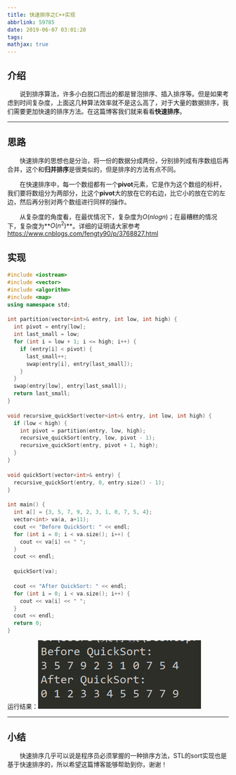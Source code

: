 ```yaml
---
title: 快速排序之C++实现
abbrlink: 59785
date: 2019-06-07 03:01:20
tags:
mathjax: true
---
```

## 介绍

&emsp;&emsp;说到排序算法，许多小白脱口而出的都是冒泡排序、插入排序等。但是如果考虑到时间复杂度，上面这几种算法效率就不是这么高了，对于大量的数据排序，我们需要更加快速的排序方法。在这篇博客我们就来看看**快速排序**。

<!-- more -->

---

## 思路

&emsp;&emsp;快速排序的思想也是分治，将一份的数据分成两份，分别排列成有序数组后再合并，这个和**归并排序**是很类似的，但是排序的方法有点不同。

&emsp;&emsp;在快速排序中，每一个数组都有一个**pivot**元素，它是作为这个数组的标杆，我们要将数组分为两部分，比这个**pivot**大的放在它的右边，比它小的放在它的左边，然后再分别对两个数组进行同样的操作。

&emsp;&emsp;从复杂度的角度看，在最优情况下，复杂度为$O(nlogn)$；在最糟糕的情况下，复杂度为**$O(n^2)$**。详细的证明请大家参考<https://www.cnblogs.com/fengty90/p/3768827.html>

## 实现

```c++
#include <iostream>
#include <vector>
#include <algorithm>
#include <map>
using namespace std;

int partition(vector<int>& entry, int low, int high) {
  int pivot = entry[low];
  int last_small = low;
  for (int i = low + 1; i <= high; i++) {
    if (entry[i] < pivot) {
      last_small++;
      swap(entry[i], entry[last_small]);
    }
  }
  swap(entry[low], entry[last_small]);
  return last_small;
}

void recursive_quickSort(vector<int>& entry, int low, int high) {
  if (low < high) {
    int pivot = partition(entry, low, high);
    recursive_quickSort(entry, low, pivot - 1);
    recursive_quickSort(entry, pivot + 1, high);
  }
}

void quickSort(vector<int>& entry) {
  recursive_quickSort(entry, 0, entry.size() - 1);
}

int main() {
  int a[] = {3, 5, 7, 9, 2, 3, 1, 0, 7, 5, 4};
  vector<int> va(a, a+11);
  cout << "Before QuickSort: " << endl;
  for (int i = 0; i < va.size(); i++) {
    cout << va[i] << " ";
  }
  cout << endl;

  quickSort(va);

  cout << "After QuickSort: " << endl;
  for (int i = 0; i < va.size(); i++) {
    cout << va[i] << " ";
  }
  cout << endl;
  return 0;
}
```

运行结果：![QuickSort](/images/quicksort.png)

---

## 小结

&emsp;&emsp;快速排序几乎可以说是程序员必须掌握的一种排序方法，STL的sort实现也是基于快速排序的，所以希望这篇博客能够帮助到你，谢谢！
